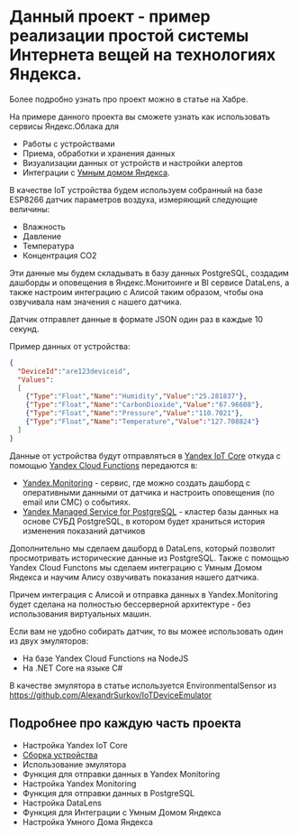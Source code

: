 # Данный проект - пример реализации простой системы Интернета вещей на технологиях Яндекса.

Более подробно узнать про проект можно в статье на Хабре.

На примере данного проекта вы сможете узнать как использовать сервисы Яндекс.Облака для
 - Работы с устройствами
 - Приема, обработки и хранения данных
 - Визуализации данных от устройств и настройки алертов
 - Интеграции с [Умным домом Яндекса](https://yandex.ru/alice/smart-home).

В качестве IoT устройства будем используем собранный на базе ESP8266 датчик параметров воздуха, измеряющий следующие величины:
 - Влажность
 - Давление
 - Температура
 - Концентрация CO2
 
Эти данные мы будем складывать в базу данных PostgreSQL, создадим дашборды и оповещения в Яндекс.Монитоинге и BI сервисе DataLens, а также настроим интеграцию с Алисой таким образом, чтобы она озвучивала нам значения с нашего датчика.
 
Датчик отправлет данные в формате JSON один раз в каждые 10 секунд.

Пример данных от устройства:
```json
{
  "DeviceId":"are123deviceid",
  "Values":
  [
    {"Type":"Float","Name":"Humidity","Value":"25.281837"},
    {"Type":"Float","Name":"CarbonDioxide","Value":"67.96608"},
    {"Type":"Float","Name":"Pressure","Value":"110.7021"},
    {"Type":"Float","Name":"Temperature","Value":"127.708824"}
  ]
}
```

Данные от устройства будут отправляться в [Yandex IoT Core](https://cloud.yandex.ru/services/iot-core) откуда с помощью [Yandex Cloud Functions](https://cloud.yandex.ru/services/functions) передаются в:
- [Yandex.Monitoring](https://cloud.yandex.ru/services/monitoring) - сервис, где можно создать дашборд с оперативными данными от датчика и настроить оповещения (по email или СМС) о событиях. 
- [Yandex Managed Service for PostgreSQL](https://cloud.yandex.ru/services/managed-postgresql) - кластер базы данных на основе СУБД PostgreSQL, в котором будет храниться история изменения показаний датчиков

Дополнительно мы сделаем дашборд в DataLens, который позволит просмотривать исторические данные из PostgreSQL.
Также с помощью Yandex Cloud Functons мы сделаем интеграцию с Умным Домом Яндекса и научим Алису озвучивать показания нашего датчика.

Причем интеграция с Алисой и отправка данных в Yandex.Monitoring будет сделана на полностью бессерверной архитектуре - без использования виртуальных машин.

Если вам не удобно собирать датчик, то вы можее использовать один из двух эмуляторов:
 - На базе Yandex Cloud Functions на NodeJS
 - На .NET Core на языке C#
 
В качестве эмулятора в статье используется EnvironmentalSensor из https://github.com/AlexandrSurkov/IoTDeviceEmulator

## Подробнее про каждую часть проекта
 - Настройка Yandex IoT Core
 - [Сборка устройства](https://github.com/AlexandrSurkov/YandexCloudAirMonitor/wiki/%D0%A1%D0%B1%D0%BE%D1%80%D0%BA%D0%B0-%D1%83%D1%81%D1%82%D1%80%D0%BE%D0%B9%D1%81%D1%82%D0%B2%D0%B0)
 - Использование эмулятора
 - Функция для отправки данных в Yandex Monitoring
 - Настройка Yandex Monitoring
 - Функция для отправки данных в PostgreSQL
 - Настройка DataLens
 - Функция для Интеграции с Умным Домом Яндекса
 - Настройка Умного Дома Яндекса

